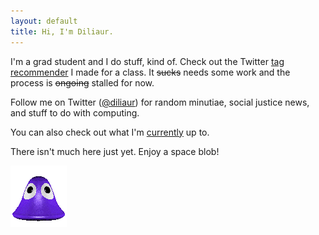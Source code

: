 ```yaml
---
layout: default
title: Hi, I'm Diliaur.
---
```


I'm a grad student and I do stuff, kind of. Check out the Twitter <a href="http://www.github.com/diliaur/tw">tag recommender</a> I made for a class. It <strike>sucks</strike> needs some work and the process is <strike>ongoing</strike> stalled for now.

Follow me on Twitter (<a href="http://www.twitter.com/diliaur">@diliaur</a>) for random minutiae, social justice news, and stuff to do with computing.

You can also check out what I'm [currently](/currently.html) up to.

There isn't much here just yet. Enjoy a space blob!

<p id="blob"><a href="http://www.spacefem.com/blobs/"><img src="img/purpleblob.gif" width="90" height="98" border="0" alt="Adopt your own useless blob!"></a></p>
